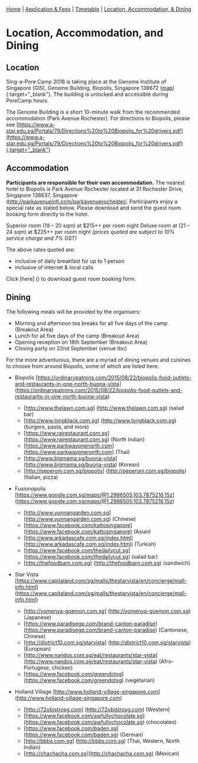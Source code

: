 [Home](index.md) | [Application & Fees](application.md) | [Timetable](timetable.md) | [Location, Accommodation, & Dining](location.md)

# Location, Accommodation, and Dining

## Location
Sing-a-Pore Camp 2018 is taking place at the Genome Institute of Singapore (GIS), Genome Building, Biopolis, Singapore 138672 ([map](http://www.streetdirectory.com/sg/genome/60-biopolis-street-138672/2989_10373.html)){:target="_blank"}. The building is unlocked and accessible during PoreCamp hours.

The Genome Building is a short 10-minute walk from the recommended accommodation (Park Avenue Rochester). For directions to Biopolis, please see [https://www.a-star.edu.sg/Portals/79/Directions%20to%20Biopolis_for%20drivers.pdf](https://www.a-star.edu.sg/Portals/79/Directions%20to%20Biopolis_for%20drivers.pdf){:target="_blank"} 

## Accommodation

**Participants are responsible for their own accommodation.** The nearest hotel to Biopolis is Park Avenue Rochester located at 31 Rochester Drive, Singapore 138637, Singapore (http://parkavenueintl.com/parkavenuerochester/. Participants enjoy a special rate as stated below. Please download and send the guest room booking form directly to the hotel.

Superior room (19 – 20 sqm) at $215++ per room night
Deluxe room at (21 – 24 sqm) at $225++ per room night
*(prices quoted are subject to 10% service charge and 7% GST)*

The above rates quoted are:
  *	inclusive of daily breakfast for up to 1 person 
  *	inclusive of internet & local calls

Click [here] () to download guest room booking form.

## Dining
The following meals will be provided by the organisers:
  *	Morning and afternoon tea breaks for all five days of the camp (Breakout Area)
  *	Lunch for all five days of the camp (Breakout Area)
  *	Opening reception on 18th September (Breakout Area)
  *	Closing party on 22nd September (venue tbc)

For the more adventurous, there are a myriad of dining venues and cuisines to choose from around Biopolis, some of which are listed here:
  *	Biopolis [https://ordinarypatrons.com/2015/08/22/biopolis-food-outlets-and-restaurants-in-one-north-buona-vista] (https://ordinarypatrons.com/2015/08/22/biopolis-food-outlets-and-restaurants-in-one-north-buona-vista) 
	  *	[http://www.thelawn.com.sg] (http://www.thelawn.com.sg) (salad bar)
	  *	[http://www.longblack.com.sg] (http://www.longblack.com.sg)(burgers, pasta, and more)
	  *	[https://www.rajrestaurant.com.sg] (https://www.rajrestaurant.com.sg) (North Indian)
	  *	[https://www.parkwayonenorth.com](https://www.parkwayonenorth.com) (Thai)
	  *	[http://www.bigmama.sg/buona-vista] (http://www.bigmama.sg/buona-vista) (Korean)
	  *	[http://peperoni.com.sg/biopolis] (http://peperoni.com.sg/biopolis) (Italian, pizza)

  *	Fusionopolis [https://www.google.com.sg/maps/@1.2986505,103.7875216,15z] (https://www.google.com.sg/maps/@1.2986505,103.7875216,15z)
	  *	[http://www.yunnangarden.com.sg] (http://www.yunnangarden.com.sg) (Chinese)
	  *	[https://www.facebook.com/kattosingapore] (https://www.facebook.com/kattosingapore) (Asian)
	  *	[http://www.arkadascafe.com.sg/index.html] (http://www.arkadascafe.com.sg/index.html) (Turkish)
	  *	[https://www.facebook.com/thedailycut.sg] (https://www.facebook.com/thedailycut.sg) (salad bar)
	  *	[http://thefoodbarn.com.sg] (http://thefoodbarn.com.sg) (sandwich)

  *	Star Vista [https://www.capitaland.com/sg/malls/thestarvista/en/concierge/mall-info.html] (https://www.capitaland.com/sg/malls/thestarvista/en/concierge/mall-info.html) 
	  *	[http://yomenya-goemon.com.sg] (http://yomenya-goemon.com.sg) (Japanese)
	  *	[https://www.paradisegp.com/brand-canton-paradise] (https://www.paradisegp.com/brand-canton-paradise) (Cantonese, Chinese)
	  *	[http://district10.com.sg/starvista] (http://district10.com.sg/starvista) (European)
	  *	[http://www.nandos.com.sg/eat/restaurants/star-vista] (http://www.nandos.com.sg/eat/restaurants/star-vista) (Afro-Portugese, chicken)
	  *	[https://www.facebook.com/greendotsg] (https://www.facebook.com/greendotsg) (vegetarian)

  *	Holland Village [http://www.holland-village-singapore.com] (http://www.holland-village-singapore.com)
	  *	[http://72obistrosg.com] (http://72obistrosg.com) (Western)
	  *	[https://www.facebook.com/awfullychocolate.sg] (https://www.facebook.com/awfullychocolate.sg) (chocolates)
	  *	[https://www.facebook.com/baden.sg] (https://www.facebook.com/baden.sg) (German)
	  *	[http://bbbs.com.sg] (http://bbbs.com.sg) (Thai, Western, North Indian)
	  *	[http://chachacha.com.sg](http://chachacha.com.sg) (Mexican)

